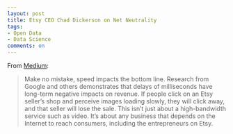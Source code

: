 ```yaml
---
layout: post
title: Etsy CEO Chad Dickerson on Net Neutrality
tags: 
- Open Data
- Data Science
comments: on
---
```

From [Medium](https://medium.com/backchannel/etsy-ceo-how-net-neutrality-shaped-my-life-c6d53cdc79d2):

>Make no mistake, speed impacts the bottom line. Research from Google and others demonstrates that delays of milliseconds have long-term negative impacts on revenue. If people click on an Etsy seller’s shop and perceive images loading slowly, they will click away, and that seller will lose the sale. This isn’t just about a high-bandwidth service such as video. It’s about any business that depends on the Internet to reach consumers, including the entrepreneurs on Etsy.

